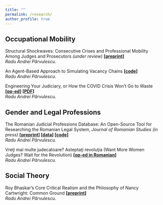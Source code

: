 ```yaml
---
title: ""
permalink: /research/
author_profile: true
---
```


## Occupational Mobility

Structural Shockwaves: Consecutive Crises and Professional Mobility Among Judges and Prosecutors <i>(under review)</i> <b>[[preprint](https://osf.io/preprints/socarxiv/hg9tq)]</b><br>
<i>Radu Andrei Pârvulescu</i>. 

An Agent-Based Approach to Simulating Vacancy Chains <b>[[code](https://github.com/r-parvulescu/ABM-VCA)]</b><br>
<i>Radu Andrei Pârvulescu</i>. 

Engineering Your Judiciary, or How the COVID Crisis Won’t Go to Waste <b>[[op-ed](https://discoversociety.org/2020/04/24/engineering-your-judiciary-or-how-the-covid-crisis-wont-go-to-waste/)] [[PDF](https://osf.io/preprints/socarxiv/yrtfb/)]</b><br>
<i>Radu Andrei Pârvulescu</i>. 

## Gender and Legal Professions

The Romanian Judicial Professions Database: An Open-Source Tool for Researching the Romanian Legal System, <i>Journal of Romanian Studies (in press)</i>
<b>[[preprint](https://osf.io/preprints/socarxiv/47xt2/)] [[data](https://osf.io/gfjke/)] [[code](https://github.com/r-parvulescu/ro_judicial_professions)]</b><br>
<i>Radu Andrei Pârvulescu</i>. 

Vreţi mai multe judecatoare? Asteptaţi revoluţia (Want More Women Judges? Wait for the Revolution) <b>[[op-ed in Romanian](https://www.contributors.ro/vreti-mai-multe-judecatoare-asteptati-revolutia/)]</b><br>
<i>Radu Andrei Pârvulescu</i>. 

## Social Theory

Roy Bhaskar’s Core Critical Realism and the Philosophy of Nancy Cartwright: Common Ground <b>[[preprint](https://osf.io/preprints/socarxiv/vtj23/)]</b><br>
<i>Radu Andrei Pârvulescu</i>.
